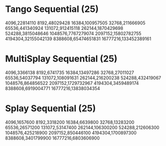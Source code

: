 # Tango Sequential (25)
4096,22814110
8192,48029428
16384,100957505
32768,211666905
65536,441340924
131072,912415118
262144,1870429698
524288,3815048646
1048576,7767279074
2097152,15802782755
4194304,32155042139
8388608,65474651831
16777216,133452389161

# MultiSplay Sequential (25)
4096,3366138
8192,6741735
16384,13497286
32768,27011027
65536,54037794
131072,108091631
262144,216200238
524288,432419067
1048576,864856522
2097152,1729732967
4194304,3459489174
8388608,6919004771
16777216,13838034354

# Splay Sequential (25)
4096,1657600
8192,3318200
16384,6639800
32768,13283200
65536,26571200
131072,53147400
262144,106300200
524288,212606300
1048576,425218900
2097152,850446100
4194304,1700897300
8388608,3401799900
16777216,6803606900